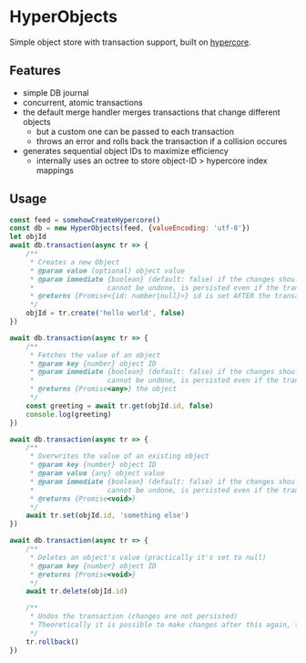 # HyperObjects

Simple object store with transaction support, built on [hypercore](https://github.com/hypercore-protocol/hypercore).

## Features

- simple DB journal
- concurrent, atomic transactions
- the default merge handler merges transactions that change different objects
  - but a custom one can be passed to each transaction
  - throws an error and rolls back the transaction if a collision occures
- generates sequential object IDs to maximize efficiency
  - internally uses an octree to store object-ID > hypercore index mappings

## Usage

```javascript
const feed = somehowCreateHypercore()
const db = new HyperObjects(feed, {valueEncoding: 'utf-8'})
let objId
await db.transaction(async tr => {
    /**
     * Creates a new Object
     * @param value (optional) object value
     * @param immediate {boolean} (default: false) if the changes should be written to the feed 
     *                  cannot be undone, is persisted even if the transaction fails!
     * @returns {Promise<{id: number|null}>} id is set AFTER the transaction is over!
     */
    objId = tr.create('hello world', false) 
})

await db.transaction(async tr => {
    /**
     * Fetches the value of an object
     * @param key {number} object ID
     * @param immediate {boolean} (default: false) if the changes should be written to the feed 
     *                  cannot be undone, is persisted even if the transaction fails!
     * @returns {Promise<any>} the object
     */
    const greeting = await tr.get(objId.id, false)
    console.log(greeting)
})

await db.transaction(async tr => {
    /**
     * Overwrites the value of an existing object
     * @param key {number} object ID
     * @param value {any} object value
     * @param immediate {boolean} (default: false) if the changes should be written to the feed 
     *                  cannot be undone, is persisted even if the transaction fails!
     * @returns {Promise<void>}
     */
    await tr.set(objId.id, 'something else')
})

await db.transaction(async tr => {
    /**
     * Deletes an object's value (practically it's set to null)
     * @param key {number} object ID
     * @returns {Promise<void>}
     */
    await tr.delete(objId.id)

    /**
     * Undos the transaction (changes are not persisted)
     * Theoretically it is possible to make changes after this again, the previous ones are simply removed from the queue
     */
    tr.rollback()
})
```
